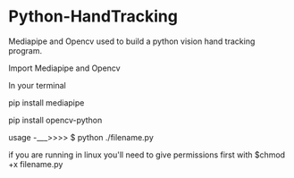 # Python-HandTracking
Mediapipe and Opencv used to build a python vision hand tracking program.



Import Mediapipe and Opencv

In your terminal 

pip install mediapipe 

pip install opencv-python

usage -___>>>> $ python ./filename.py

if you are running in linux you'll need to give permissions first with $chmod +x filename.py

